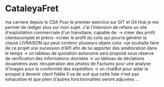 # CataleyaFret
ma carriere depuis le CDA
Pour le premier exercice sur GIT et Git Hub je me permet de rédiger plus sur mon sujet.
J'ai l'intension de refaire un site d'exploitation commerciale d'un transitaire, capable de:
-> créer des profil clientscomplet et précis
->créer le profil du colis qui pourra générer la classe LIVRAISON qui peut contenir plusieurs objets colis
->je souhaite faire de ce projet une sucession d'API afin de lui apporter des amélioration dans le temps
-> un tableau de quotation autonome sera proposé sous réserve de verification des informations données
-> un tableau de déclations douanières avec récupération des photos de Factures pour une analyse d'images pour la conformité des expédition
-> un chatBot pour aider le prospet à devenir client fidèle
Il va de soit que cette liste n'est pas exhaustive et que plein d'autres fonctionnalités seront adjuvées ...
